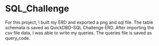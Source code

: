 # SQL_Challenge
For this project, I built my ERD and exported a png and sql file. 
The table schemata is saved as QuickDBD-SQL Challenge ERD.
After importing the csv file data, I was able to write my queries.
The queries file is saved as query_code.
